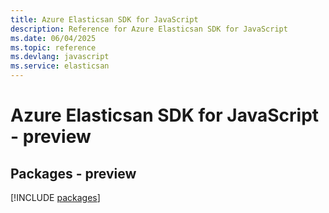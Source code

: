 ```yaml
---
title: Azure Elasticsan SDK for JavaScript
description: Reference for Azure Elasticsan SDK for JavaScript
ms.date: 06/04/2025
ms.topic: reference
ms.devlang: javascript
ms.service: elasticsan
---
```

# Azure Elasticsan SDK for JavaScript - preview
## Packages - preview
[!INCLUDE [packages](elasticsan-index.md)]